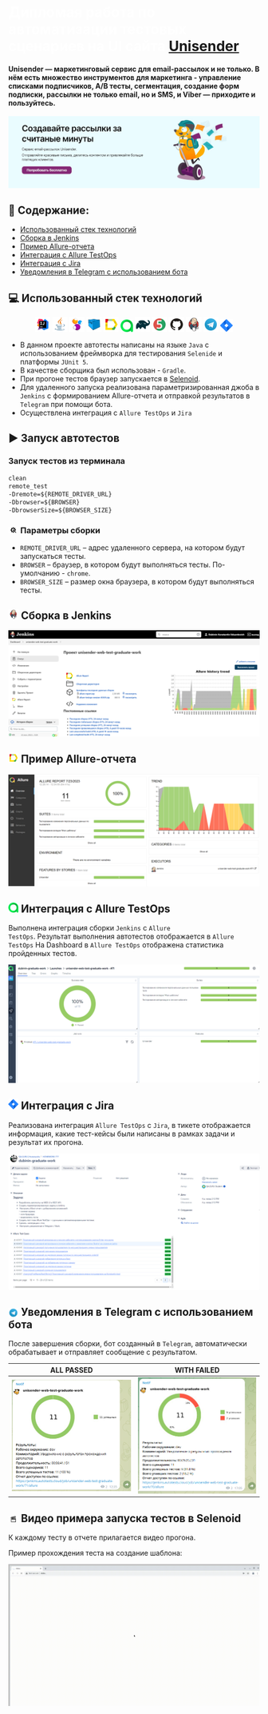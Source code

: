 # <span style="color: white"> Дипломая работа по автоматизации тестовых сценариев на UI сайта [Unisender](https://www.unisender.com/)</span>

#### Unisender — маркетинговый сервис для email-рассылок и не только. В нём есть множество инструментов для маркетинга - управление списками подписчиков, A/B тесты, сегментация, создание форм подписки, рассылки не только email, но и SMS, и Viber — приходите и пользуйтесь.
<p align="center">
<img title="Jenkins Build" src="media/readme/unisender.jpg">
</p>



## :pushpin: Содержание:

- [Использованный стек технологий](#computer-использованный-стек-технологий)
- [Сборка в Jenkins](#-сборка-в-jenkins)
- [Пример Allure-отчета](#-пример-allure-отчета)
- [Интеграция с Allure TestOps](#-интеграция-с-allure-testops)
- [Интеграция с Jira](#-интеграция-с-jira)
- [Уведомления в Telegram с использованием бота](#-уведомления-в-telegram-с-использованием-бота)

## :computer: Использованный стек технологий

<p align="center">
<a href="https://www.jetbrains.com/idea/"><img width="6%" title="IntelliJ IDEA" src="media/readme/Intelij_IDEA.svg"></a>
<a href="https://www.java.com/"><img width="6%" title="Java" src="media/readme/Java.svg"></a>
<a href="https://ru.selenide.org/"><img width="6%" title="Selenide" src="media/readme/Selenide.svg"></a>
<a href="https://aerokube.com/selenoid/latest/"><img width="6%" title="Selenoid" src="media/readme/Selenoid.svg"></a>
<a href="https://docs.qameta.io/allure-report/"><img width="6%" title="Allure Report" src="media/readme/Allure_Report.svg"></a>
<a href="https://qameta.io/"><img width="5%" title="Allure TestOps" src="media/readme/AllureTestOps.svg"></a>
<a href="https://gradle.org/"><img width="6%" title="Gradle" src="media/readme/Gradle.svg"></a>
<a href="https://junit.org/junit5/docs/current/user-guide/"><img width="6%" title="JUnit5" src="media/readme/JUnit5.svg"></a>
<a href="https://github.com/"><img width="6%" title="GitHub" src="media/readme/GitHub.svg"></a>
<a href="https://www.jenkins.io/"><img width="6%" title="Jenkins" src="media/readme/Jenkins.svg"></a>
<a href="https://telegram.org/?1"><img width="6%" title="Telegram" src="media/readme/Telegram.svg"></a>
<a href="https://www.atlassian.com/ru/software/jira"><img width="5%" title="Jira" src="media/readme/Jira.svg"></a>
</p>

- В данном проекте автотесты написаны на языке <code>Java</code> с использованием фреймворка для тестирования <code>Selenide</code> и платформы <code>JUnit 5</code>.
- В качестве сборщика был использован - <code>Gradle</code>.
- При прогоне тестов браузер запускается в [Selenoid](https://aerokube.com/selenoid/).
- Для удаленного запуска реализована параметризированная джоба в <code>Jenkins</code> с формированием Allure-отчета и отправкой результатов в <code>Telegram</code> при помощи бота.
- Осуществлена интеграция с <code>Allure TestOps</code> и <code>Jira</code>

## :arrow_forward: Запуск автотестов

### Запуск тестов из терминала

```
clean
remote_test
-Dremote=${REMOTE_DRIVER_URL}
-Dbrowser=${BROWSER}
-DbrowserSize=${BROWSER_SIZE}
```

### <img src="media/readme/param.svg" title="Параметры сборки" width="4%"/> Параметры сборки

* <code>REMOTE_DRIVER_URL</code> – адрес удаленного сервера, на котором будут запускаться тесты.
* <code>BROWSER</code> – браузер, в котором будут выполняться тесты. По-умолчанию - <code>chrome</code>.
* <code>BROWSER_SIZE</code> – размер окна браузера, в котором будут выполняться тесты.

## <img src="media/readme/Jenkins.svg" title="Jenkins" width="4%"/> Сборка в Jenkins
<p align="center">
<img title="Jenkins Build" src="media/readme/JenkinsBuild.png">
</p>

## <img src="media/readme/Allure_Report.svg" title="Allure Report" width="4%"/> Пример Allure-отчета


<p align="center">
<img title="Allure Overview" src="media/readme/allureReport.png">
</p>

## <img src="media/readme/AllureTestOps.svg" title="Allure TestOps" width="4%"/> Интеграция с Allure TestOps

Выполнена интеграция сборки <code>Jenkins</code> с <code>Allure TestOps</code>.
Результат выполнения автотестов отображается в <code>Allure TestOps</code>
На Dashboard в <code>Allure TestOps</code> отображена статистика пройденных тестов.

<p align="center">
<img title="Allure TestOps DashBoard" src="media/readme/Allure.png">
</p>

## <img src="media/readme/Jira.svg" title="Jira" width="4%"/> Интеграция с Jira

Реализована интеграция <code>Allure TestOps</code> с <code>Jira</code>, в тикете отображается информация, какие тест-кейсы были написаны в рамках задачи и результат их прогона.

<p align="center">
<img title="Jira Task" src="media/readme/jiraTask.png">
</p>

## <img width="4%" style="vertical-align:middle" title="Telegram" src="media/readme/Telegram.svg"> Уведомления в Telegram с использованием бота

После завершения сборки, бот созданный в <code>Telegram</code>, автоматически обрабатывает и отправляет сообщение с результатом.

| ALL PASSED                            | WITH FAILED                |
|---------------------------------------|---------------------------------------|
| ![pos](media/readme/notification.png) | ![neg](media/readme/notification2.png) |

## <img src="media/readme/numer.svg" title="Видео прохождения тестов в Selenoid" width="4%"/> Видео примера запуска тестов в Selenoid

К каждому тесту в отчете прилагается видео прогона.

Пример прохождения теста на создание шаблона:
<p align="center">
  <img title="Selenoid Video" src="media/readme/video.gif">
</p>
